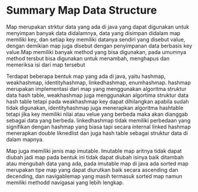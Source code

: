 # Summary Map Data Structure

Map merupakan strktur data yang ada di java yang dapat digunakan untuk menyimpan banyak data didalamnya, data yang disimpan didalam map memiliki key, dan setiap key memiliki datanya sendiri yang disebut value, dengan demikian map juga disebut dengan penyimpanan data berbasis key value.Map memiliki banyak method yang bisa digunakan, pada umumnya method tersbut bisa digunakan untuk menambah, menghapus dan memeriksa isi dari map tersebut

Terdapat beberapa bentuk map yang ada di java, yaitu hashmap, weakhashmap, identityhashmap, linkedhashmap, enumhashmap. hashmap merupakan implementasi dari map yang menggunakan algoritma struktur data hash table, weakhashmap juga menggunakan algortima struktur data hash table tetapi pada weakhashmap key dapat dihilangkan apabila sudah tidak digunakan, identityhashmap juga menerapkan algoritma hashtable tetapi jika key memiliki nilai atau velue yang berbeda maka akan dianggab sebagai data yang berbeda. linkedhashmap tidak memiliki perbedaan yang signifikan dengan hashmap yang biasa tapi secara internal linked hashmap menerapkan double liknedlist dan juga hash table sebagai struktur data di dalam mapnya.

Map juga memiliki jenis map imutable. Imutable map aritnya tidak dapat diubah jadi map pada bentuk ini tidak dapat diubah isinya baik ditambah atau mengubah data yang ada, pada imutable map di java ada sorted map merupakan tipe map yang dapat diurutkan baik secara ascending dan decending, dan navigablemap yang masih termasuk sorted map namun memiliki methodd navigasai yang lebih lengkap.
